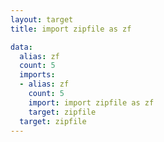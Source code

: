 ```yaml
---
layout: target
title: import zipfile as zf

data:
  alias: zf
  count: 5
  imports:
  - alias: zf
    count: 5
    import: import zipfile as zf
    target: zipfile
  target: zipfile
---
```

